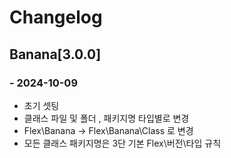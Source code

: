# Changelog

## Banana[3.0.0]


### - 2024-10-09
- 초기 셋팅
- 클래스 파일 및 폴더 , 패키지명 타입별로 변경
- Flex\Banana -> Flex\Banana\Class 로 변경
- 모든 클래스 패키지명은 3단 기본 Flex\버전\타입 규칙
